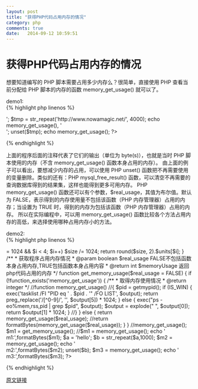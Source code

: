 ```yaml
---
layout: post
title: "获得PHP代码占用内存的情况"
category: php
comments: true
date:   2014-09-12 10:59:51
---
```


# 获得PHP代码占用内存的情况

想要知道编写的 PHP 脚本需要占用多少内存么？很简单，直接使用 PHP 查看当前分配给 PHP 脚本的内存的函数 memory_get_usage() 就可以了。  

demo1:  
{% highlight php linenos %}
<?php
echo memory_get_usage(), '<br />';
$tmp = str_repeat('http://www.nowamagic.net/', 4000);
echo memory_get_usage(), '<br />';
unset($tmp);
echo memory_get_usage();
?>
{% endhighlight %}

上面的程序后面的注释代表了它们的输出（单位为 byte(s)），也就是当时 PHP 脚本使用的内存（不含 memory_get_usage() 函数本身占用的内存）。
由上面的例子可以看出，要想减少内存的占用，可以使用 PHP unset() 函数把不再需要使用的变量删除。类似的还有：PHP mysql_free_result() 函数，可以清空不再需要的查询数据库得到的结果集，这样也能得到更多可用内存。
PHP memory_get_usage() 函数还可以有个参数，$real_usage，其值为布尔值。默认为 FALSE，表示得到的内存使用量不包括该函数（PHP 内存管理器）占用的内存；当设置为 TRUE 时，得到的内存为包括该函数（PHP 内存管理器）占用的内存。
所以在实际编程中，可以用 memory_get_usage() 函数比较各个方法占用内存的高低，来选择使用哪种占用内存小的方法。  

demo2:  
{% highlight php linenos %}
<?php

/**
 * PHP单位转换
 * @param int $size 大小,单位b
 * @return 返回单位大小
 */
function formatBytes($size) { 
  $units = array(' B', ' KB', ' MB', ' GB', ' TB'); 
  for ($i = 0; $size >= 1024 && $i < 4; $i++) $size /= 1024; 
  return round($size, 2).$units[$i]; 
 }

/**
 * 获取程序占用内存情况
 * @param boolean $real_usage FALSE不包括函数本身占用内存,TRUE包括函数本身占用内容
 * @return int $memoryUsage 返回php代码占用的内存
 */
function get_memory_usage($real_usage = FALSE)
{
	if (!function_exists('memory_get_usage')) 
	{
		/**
		 * 取得内存使用情况
		 * @return integer
		 */
		//function memory_get_usage()
		//{
			$pid = getmypid();
			if (IS_WIN) 
			{
				exec('tasklist /FI "PID eq ' . $pid . '" /FO LIST', $output);
				return preg_replace('/[^0-9]/', '', $output[5]) * 1024;
			} 
			else 
			{
				exec("ps -eo%mem,rss,pid | grep $pid", $output);
				$output = explode(" ", $output[0]);
				return $output[1] * 1024;
			}
		//}
	} else {
		return memory_get_usage($real_usage);
		//return formatBytes(memory_get_usage($real_usage));
	}
}

//memory_get_usage();  
$m1 = get_memory_usage();  
//$m1 = memory_get_usage();  
echo '<br /> m1:',formatBytes($m1);
  
$a = 'hello';  
$b =  str_repeat($a,1000);  
  
$m2 = memory_get_usage();  
echo '<br /> m2:',formatBytes($m2);
  
unset($b);  
  
$m3 = memory_get_usage();  
echo '<br /> m3:',formatBytes($m3);

?>
{% endhighlight %}

[原文链接](http://www.nowamagic.net/php/php_MemoryGetUsage.php)  

